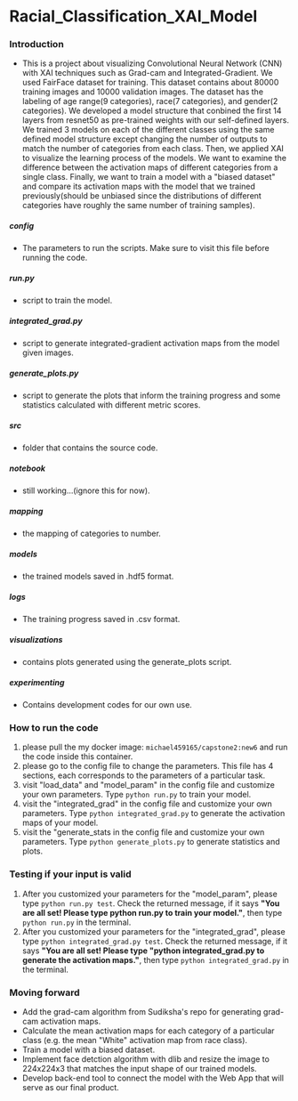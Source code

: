 # Racial_Classification_XAI_Model

### Introduction
* This is a project about visualizing Convolutional Neural Network (CNN) with XAI techniques such as Grad-cam and Integrated-Gradient. We used FairFace dataset for training. This dataset contains about 80000 training images and 10000 validation images. The dataset has the labeling of age range(9 categories), race(7 categories), and gender(2 categories). We developed a model structure that conbined the first 14 layers from resnet50 as pre-trained weights with our self-defined layers. We trained 3 models on each of the different classes using the same defined model structure except changing the number of outputs to match the number of categories from each class. Then, we applied XAI to visualize the learning process of the models. We want to examine the difference between the activation maps of different categories from a single class. Finally, we want to train a model with a "biased dataset" and compare its activation maps with the model that we trained previously(should be unbiased since the distributions of different categories have roughly the same number of training samples). 

##### config
* The parameters to run the scripts. Make sure to visit this file before running the code.

##### run.py
* script to train the model.

##### integrated_grad.py
* script to generate integrated-gradient activation maps from the model given images.

##### generate_plots.py
* script to generate the plots that inform the training progress and some statistics calculated with different metric scores.

##### src
* folder that contains the source code.

##### notebook
* still working...(ignore this for now).

##### mapping
* the mapping of categories to number.

##### models
* the trained models saved in .hdf5 format.

##### logs
* The training progress saved in .csv format.

##### visualizations
* contains plots generated using the generate_plots script.

##### experimenting
* Contains development codes for our own use.

### How to run the code
1. please pull the my docker image: `michael459165/capstone2:new6` and run the code inside this container.
2. please go to the config file to change the parameters. This file has 4 sections, each corresponds to the parameters of a particular task.
3. visit "load_data" and "model_param" in the config file and customize your own parameters. Type `python run.py` to train your model.
4. visit the "integrated_grad" in the config file and customize your own parameters. Type `python integrated_grad.py` to generate the activation maps of your model.
5. visit the "generate_stats in the config file and customize your own parameters. Type `python generate_plots.py` to generate statistics and plots.

### Testing if your input is valid
1. After you customized your parameters for the "model_param", please type `python run.py test`. Check the returned message, if it says **"You are all set! Please type python run.py to train your model."**, then type `python run.py` in the terminal.
2. After you customized your parameters for the "integrated_grad", please type `python integrated_grad.py test`. Check the returned message, if it says **"You are all set! Please type "python integrated_grad.py to generate the activation maps."**, then type `python integrated_grad.py` in the terminal.


### Moving forward
* Add the grad-cam algorithm from Sudiksha's repo for generating grad-cam activation maps.
* Calculate the mean activation maps for each category of a particular class (e.g. the mean "White" activation map from race class).
* Train a model with a biased dataset.
* Implement face detction algorithm with dlib and resize the image to 224x224x3 that matches the input shape of our trained models.
* Develop back-end tool to connect the model with the Web App that will serve as our final product.

